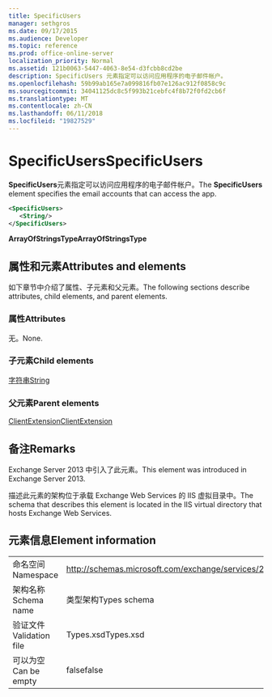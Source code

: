 ```yaml
---
title: SpecificUsers
manager: sethgros
ms.date: 09/17/2015
ms.audience: Developer
ms.topic: reference
ms.prod: office-online-server
localization_priority: Normal
ms.assetid: 121b0063-5447-4063-8e54-d3fcbb8cd2be
description: SpecificUsers 元素指定可以访问应用程序的电子邮件帐户。
ms.openlocfilehash: 59b99ab165e7a099816fb07e126ac912f0858c9c
ms.sourcegitcommit: 34041125dc8c5f993b21cebfc4f8b72f0fd2cb6f
ms.translationtype: MT
ms.contentlocale: zh-CN
ms.lasthandoff: 06/11/2018
ms.locfileid: "19827529"
---
```

# <a name="specificusers"></a><span data-ttu-id="02881-103">SpecificUsers</span><span class="sxs-lookup"><span data-stu-id="02881-103">SpecificUsers</span></span>

<span data-ttu-id="02881-104">**SpecificUsers**元素指定可以访问应用程序的电子邮件帐户。</span><span class="sxs-lookup"><span data-stu-id="02881-104">The **SpecificUsers** element specifies the email accounts that can access the app.</span></span> 
  
```XML
<SpecificUsers>
   <String/>
</SpecificUsers>
```

 <span data-ttu-id="02881-105">**ArrayOfStringsType**</span><span class="sxs-lookup"><span data-stu-id="02881-105">**ArrayOfStringsType**</span></span>
## <a name="attributes-and-elements"></a><span data-ttu-id="02881-106">属性和元素</span><span class="sxs-lookup"><span data-stu-id="02881-106">Attributes and elements</span></span>

<span data-ttu-id="02881-107">如下章节中介绍了属性、子元素和父元素。</span><span class="sxs-lookup"><span data-stu-id="02881-107">The following sections describe attributes, child elements, and parent elements.</span></span>
  
### <a name="attributes"></a><span data-ttu-id="02881-108">属性</span><span class="sxs-lookup"><span data-stu-id="02881-108">Attributes</span></span>

<span data-ttu-id="02881-109">无。</span><span class="sxs-lookup"><span data-stu-id="02881-109">None.</span></span>
  
### <a name="child-elements"></a><span data-ttu-id="02881-110">子元素</span><span class="sxs-lookup"><span data-stu-id="02881-110">Child elements</span></span>

[<span data-ttu-id="02881-111">字符串</span><span class="sxs-lookup"><span data-stu-id="02881-111">String</span></span>](string.md)
  
### <a name="parent-elements"></a><span data-ttu-id="02881-112">父元素</span><span class="sxs-lookup"><span data-stu-id="02881-112">Parent elements</span></span>

[<span data-ttu-id="02881-113">ClientExtension</span><span class="sxs-lookup"><span data-stu-id="02881-113">ClientExtension</span></span>](clientextension.md)
  
## <a name="remarks"></a><span data-ttu-id="02881-114">备注</span><span class="sxs-lookup"><span data-stu-id="02881-114">Remarks</span></span>

<span data-ttu-id="02881-115">Exchange Server 2013 中引入了此元素。</span><span class="sxs-lookup"><span data-stu-id="02881-115">This element was introduced in Exchange Server 2013.</span></span>
  
<span data-ttu-id="02881-116">描述此元素的架构位于承载 Exchange Web Services 的 IIS 虚拟目录中。</span><span class="sxs-lookup"><span data-stu-id="02881-116">The schema that describes this element is located in the IIS virtual directory that hosts Exchange Web Services.</span></span>
  
## <a name="element-information"></a><span data-ttu-id="02881-117">元素信息</span><span class="sxs-lookup"><span data-stu-id="02881-117">Element information</span></span>

|||
|:-----|:-----|
|<span data-ttu-id="02881-118">命名空间</span><span class="sxs-lookup"><span data-stu-id="02881-118">Namespace</span></span>  <br/> |http://schemas.microsoft.com/exchange/services/2006/types  <br/> |
|<span data-ttu-id="02881-119">架构名称</span><span class="sxs-lookup"><span data-stu-id="02881-119">Schema name</span></span>  <br/> |<span data-ttu-id="02881-120">类型架构</span><span class="sxs-lookup"><span data-stu-id="02881-120">Types schema</span></span>  <br/> |
|<span data-ttu-id="02881-121">验证文件</span><span class="sxs-lookup"><span data-stu-id="02881-121">Validation file</span></span>  <br/> |<span data-ttu-id="02881-122">Types.xsd</span><span class="sxs-lookup"><span data-stu-id="02881-122">Types.xsd</span></span>  <br/> |
|<span data-ttu-id="02881-123">可以为空</span><span class="sxs-lookup"><span data-stu-id="02881-123">Can be empty</span></span>  <br/> |<span data-ttu-id="02881-124">false</span><span class="sxs-lookup"><span data-stu-id="02881-124">false</span></span>  <br/> |
   

